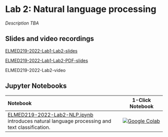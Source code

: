 # Lab 2: Natural language processing

_Description TBA_

## Slides and video recordings

[ELMED219-2022-Lab1-Lab2-slides](https://docs.google.com/presentation/d/e/2PACX-1vQOKLmNXIEZIFCewE6DBaW-zwEunEjZUfc-1SFOi_hXlIhxcOV66L1E9sVSvGJkIusaFrghF2RuTV62/pub?start=false&loop=false&delayms=3000)

[ELMED219-2022-Lab1-Lab2-PDF-slides](../assets/PDF-slides/7-ELMED219-2022-Lab1-Lab2-EHR_and_NLP.pdf)

ELMED219-2022-Lab2-video


## Jupyter Notebooks

| Notebook    |      1-Click Notebook      |
|:----------|------|
|  [ELMED219-2022-Lab2-NLP.ipynb](https://nbviewer.org/github/MMIV-ML/ELMED219-2022/blob/main/Lab2-NLP/ELMED219-2021-Lab2-NLP-1-medical_tweets.ipynb)  <br>introduces natural language processing and text classification. | [![Google Colab](https://colab.research.google.com/assets/colab-badge.svg)](https://colab.research.google.com/github/MMIV-ML/ELMED219-2022/blob/main/Lab2-NLP/ELMED219-2021-Lab2-NLP-1-medical_tweets.ipynb)|

